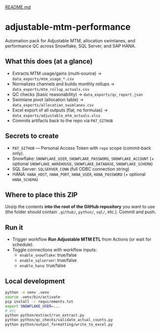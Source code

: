 [README.md](https://github.com/user-attachments/files/21688050/README.md)
# adjustable-mtm-performance

Automation pack for Adjustable MTM, allocation swimlanes, and performance QC across Snowflake, SQL Server, and SAP HANA.

## What this does (at a glance)
- Extracts MTM usage/gains (multi‑source) → `data_exports/mtm_usage_*.csv`
- Normalizes channels and builds monthly rollups → `data_exports/mtm_rollup_actuals.csv`
- QC checks (basic reasonability) → `data_exports/qc_report.json`
- Swimlane pivot (allocation table) → `data_exports/allocation_swimlanes.csv`
- Excel export of all outputs (flat, no formulas) → `data_exports/adjustable_mtm_actuals.xlsx`
- Commits artifacts back to the repo via `PAT_GITHUB`

## Secrets to create
- `PAT_GITHUB` — Personal Access Token with `repo` scope (commit‑back only).
- Snowflake: `SNOWFLAKE_USER`, `SNOWFLAKE_PASSWORD`, `SNOWFLAKE_ACCOUNT` (+ optional `SNOWFLAKE_WAREHOUSE`, `SNOWFLAKE_DATABASE`, `SNOWFLAKE_SCHEMA`)
- SQL Server: `SQLSERVER_CONN` (full ODBC connection string)
- HANA: `HANA_HOST`, `HANA_PORT`, `HANA_USER`, `HANA_PASSWORD` (+ optional `HANA_SCHEMA`)

## Where to place this ZIP
Unzip the contents **into the root of the GitHub repository** you want to use (the folder should contain `.github/`, `python/`, `sql/`, etc.). Commit and push.

## Run it
- Trigger workflow **Run Adjustable MTM ETL** from Actions (or wait for schedule).
- Toggle connections with workflow inputs:
  - `enable_snowflake`: true/false
  - `enable_sqlserver`: true/false
  - `enable_hana`: true/false

## Local development
```bash
python -m venv .venv
source .venv/bin/activate
pip install -r requirements.txt
export SNOWFLAKE_USER=...
# etc
python python/extract/run_extract.py
python python/qc_checks/validate_actual_counts.py
python python/output_formatting/write_to_excel.py
```
